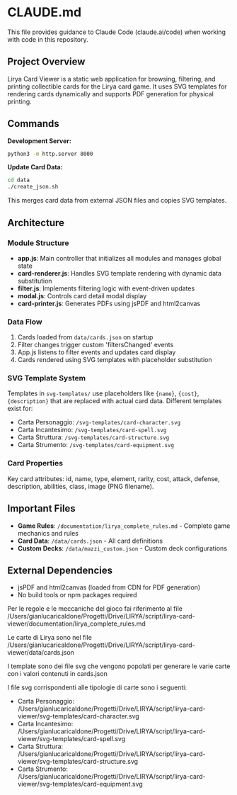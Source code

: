 # CLAUDE.md

This file provides guidance to Claude Code (claude.ai/code) when working with code in this repository.

## Project Overview

Lirya Card Viewer is a static web application for browsing, filtering, and printing collectible cards for the Lirya card game. It uses SVG templates for rendering cards dynamically and supports PDF generation for physical printing.

## Commands

**Development Server:**
```bash
python3 -m http.server 8000
```

**Update Card Data:**
```bash
cd data
./create_json.sh
```
This merges card data from external JSON files and copies SVG templates.

## Architecture

### Module Structure
- **app.js**: Main controller that initializes all modules and manages global state
- **card-renderer.js**: Handles SVG template rendering with dynamic data substitution
- **filter.js**: Implements filtering logic with event-driven updates
- **modal.js**: Controls card detail modal display
- **card-printer.js**: Generates PDFs using jsPDF and html2canvas

### Data Flow
1. Cards loaded from `data/cards.json` on startup
2. Filter changes trigger custom 'filtersChanged' events
3. App.js listens to filter events and updates card display
4. Cards rendered using SVG templates with placeholder substitution

### SVG Template System
Templates in `svg-templates/` use placeholders like `{name}`, `{cost}`, `{description}` that are replaced with actual card data. Different templates exist for:
- Carta Personaggio: `/svg-templates/card-character.svg`
- Carta Incantesimo: `/svg-templates/card-spell.svg`
- Carta Struttura: `/svg-templates/card-structure.svg`
- Carta Strumento: `/svg-templates/card-equipment.svg`

### Card Properties
Key card attributes: id, name, type, element, rarity, cost, attack, defense, description, abilities, class, image (PNG filename).

## Important Files

- **Game Rules**: `/documentation/lirya_complete_rules.md` - Complete game mechanics and rules
- **Card Data**: `/data/cards.json` - All card definitions
- **Custom Decks**: `/data/mazzi_custom.json` - Custom deck configurations

## External Dependencies
- jsPDF and html2canvas (loaded from CDN for PDF generation)
- No build tools or npm packages required


Per le regole e le meccaniche del gioco fai riferimento al file /Users/gianlucaricaldone/Progetti/Drive/LIRYA/script/lirya-card-viewer/documentation/lirya_complete_rules.md

Le carte di Lirya sono nel file /Users/gianlucaricaldone/Progetti/Drive/LIRYA/script/lirya-card-viewer/data/cards.json

I template sono dei file svg che vengono popolati per generare le varie carte con i valori contenuti in cards.json

I file svg corrispondenti alle tipologie di carte sono i seguenti:
- Carta Personaggio: /Users/gianlucaricaldone/Progetti/Drive/LIRYA/script/lirya-card-viewer/svg-templates/card-character.svg
- Carta Incantesimo: /Users/gianlucaricaldone/Progetti/Drive/LIRYA/script/lirya-card-viewer/svg-templates/card-spell.svg
- Carta Struttura: /Users/gianlucaricaldone/Progetti/Drive/LIRYA/script/lirya-card-viewer/svg-templates/card-structure.svg
- Carta Strumento: /Users/gianlucaricaldone/Progetti/Drive/LIRYA/script/lirya-card-viewer/svg-templates/card-equipment.svg